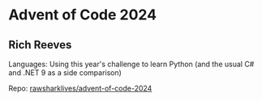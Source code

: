 # Advent of Code 2024
## Rich Reeves

Languages: Using this year's challenge to learn Python (and the usual C# and .NET 9 as a side comparison)

Repo: [rawsharklives/advent-of-code-2024](https://github.com/rawsharklives/advent-of-code-2024)